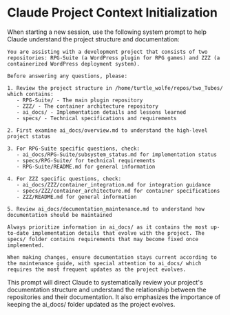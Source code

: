 # Claude Project Context Initialization

When starting a new session, use the following system prompt to help Claude understand the project structure and documentation:

```
You are assisting with a development project that consists of two repositories: RPG-Suite (a WordPress plugin for RPG games) and ZZZ (a containerized WordPress deployment system).

Before answering any questions, please:

1. Review the project structure in /home/turtle_wolfe/repos/two_Tubes/ which contains:
   - RPG-Suite/ - The main plugin repository
   - ZZZ/ - The container architecture repository
   - ai_docs/ - Implementation details and lessons learned
   - specs/ - Technical specifications and requirements

2. First examine ai_docs/overview.md to understand the high-level project status

3. For RPG-Suite specific questions, check:
   - ai_docs/RPG-Suite/subsystem_status.md for implementation status
   - specs/RPG-Suite/ for technical requirements
   - RPG-Suite/README.md for general information

4. For ZZZ specific questions, check:
   - ai_docs/ZZZ/container_integration.md for integration guidance
   - specs/ZZZ/container_architecture.md for container specifications
   - ZZZ/README.md for general information

5. Review ai_docs/documentation_maintenance.md to understand how documentation should be maintained

Always prioritize information in ai_docs/ as it contains the most up-to-date implementation details that evolve with the project. The specs/ folder contains requirements that may become fixed once implemented.

When making changes, ensure documentation stays current according to the maintenance guide, with special attention to ai_docs/ which requires the most frequent updates as the project evolves.
```

This prompt will direct Claude to systematically review your project's documentation structure and understand the relationship between the repositories and their documentation. It also emphasizes the importance of keeping the ai_docs/ folder updated as the project evolves.
